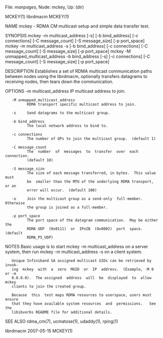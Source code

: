 File: *manpages*,  Node: mckey,  Up: (dir)

MCKEY(1)                           librdmacm                          MCKEY(1)



NAME
       mckey - RDMA CM multicast setup and simple data transfer test.

SYNOPSIS
       mckey -m multicast_address [-s] [-b bind_address] [-c connections]
                 [-C message_count] [-S message_size] [-p port_space]
       mckey -m multicast_address -s [-b bind_address] [-c connections]
                 [-C message_count] [-S message_size] [-p port_space]
       mckey -M unmapped_multicast_address -b bind_address [-s] [-c connections]
                 [-C message_count] [-S message_size] [-p port_space]

DESCRIPTION
       Establishes  a  set of RDMA multicast communication paths between nodes
       using the librdmacm, optionally transfers datagrams to receiving nodes,
       then tears down the communication.

OPTIONS
       -m multicast_address
              IP multicast address to join.

       -M unmapped_multicast_address
              RDMA transport specific multicast address to join.

       -s     Send datagrams to the multicast group.

       -b bind_address
              The local network address to bind to.

       -c connections
              The number of QPs to join the multicast group.  (default 1)

       -C message_count
              The  number  of  messages  to  transfer  over  each  connection.
              (default 10)

       -S message_size
              The size of each message transferred, in bytes.  This value must
              be  smaller than the MTU of the underlying RDMA transport, or an
              error will occur.  (default 100)

       -o     Join the multicast group as a send-only  full-member.  Otherwise
              the group is joined as a full-member.

       -p port_space
              The port space of the datagram communication.  May be either the
              RDMA UDP  (0x0111)  or  IPoIB  (0x0002)  port  space.   (default
              RDMA_PS_UDP)

NOTES
       Basic  usage is to start mckey -m multicast_address on a server system,
       then run mckey -m multicast_address -s on a client system.

       Unique Infiniband SA assigned multicast GIDs can be retrieved by invok‐
       ing  mckey  with  a  zero  MGID  or  IP  address.  (Example, -M 0 or -m
       0.0.0.0).  The assigned  address  will  be  displayed  to  allow  mckey
       clients to join the created group.

       Because  this  test maps RDMA resources to userspace, users must ensure
       that they have available system resources  and  permissions.   See  the
       libibverbs README file for additional details.

SEE ALSO
       rdma_cm(7), ucmatose(1), udaddy(1), rping(1)



librdmacm                         2007-05-15                          MCKEY(1)
